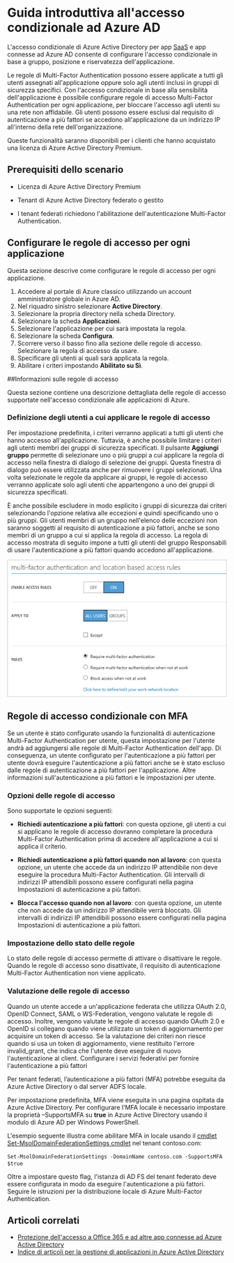 <properties
	pageTitle="Accesso condizionale di Azure per app SaaS| Microsoft Azure"
	description="L'accesso condizionale in Azure AD consente la configurazione di una regola di accesso con autenticazione a più fattori per ogni applicazione e la possibilità di bloccare l'accesso agli utenti su una rete non affidabile. "
	services="active-directory"
	documentationCenter=""
	authors="markusvi"
	manager="femila"
	editor=""/>

<tags
	ms.service="active-directory"
	ms.workload="identity"
	ms.tgt_pltfrm="na"
	ms.devlang="na"
	ms.topic="article"
	ms.date="07/26/2016"
	ms.author="markvi"/>

# Guida introduttiva all'accesso condizionale ad Azure AD  

L'accesso condizionale di Azure Active Directory per app [SaaS](https://azure.microsoft.com/overview/what-is-saas/) e app connesse ad Azure AD consente di configurare l'accesso condizionale in base a gruppo, posizione e riservatezza dell'applicazione.

Le regole di Multi-Factor Authentication possono essere applicate a tutti gli utenti assegnati all'applicazione oppure solo agli utenti inclusi in gruppi di sicurezza specifici. Con l'accesso condizionale in base alla sensibilità dell'applicazione è possibile configurare regole di accesso Multi-Factor Authentication per ogni applicazione, per bloccare l'accesso agli utenti su una rete non affidabile. Gli utenti possono essere esclusi dal requisito di autenticazione a più fattori se accedono all'applicazione da un indirizzo IP all'interno della rete dell'organizzazione.

Queste funzionalità saranno disponibili per i clienti che hanno acquistato una licenza di Azure Active Directory Premium.

## Prerequisiti dello scenario
* Licenza di Azure Active Directory Premium

* Tenant di Azure Active Directory federato o gestito

* I tenant federati richiedono l'abilitazione dell'autenticazione Multi-Factor Authentication.

## Configurare le regole di accesso per ogni applicazione

Questa sezione descrive come configurare le regole di accesso per ogni applicazione.

1. Accedere al portale di Azure classico utilizzando un account amministratore globale in Azure AD.
2. Nel riquadro sinistro selezionare **Active Directory**.
3. Selezionare la propria directory nella scheda Directory.
4. Selezionare la scheda **Applicazioni**.
5. Selezionare l'applicazione per cui sarà impostata la regola.
6. Selezionare la scheda **Configura**.
7. Scorrere verso il basso fino alla sezione delle regole di accesso. Selezionare la regola di accesso da usare.
8. Specificare gli utenti ai quali sarà applicata la regola.
9. Abilitare i criteri impostando **Abilitato su Sì**.

##Informazioni sulle regole di accesso

Questa sezione contiene una descrizione dettagliata delle regole di accesso supportate nell'accesso condizionale alle applicazioni di Azure.

### Definizione degli utenti a cui applicare le regole di accesso

Per impostazione predefinita, i criteri verranno applicati a tutti gli utenti che hanno accesso all'applicazione. Tuttavia, è anche possibile limitare i criteri agli utenti membri dei gruppi di sicurezza specificati. Il pulsante **Aggiungi gruppo** permette di selezionare uno o più gruppi a cui applicare la regola di accesso nella finestra di dialogo di selezione dei gruppi. Questa finestra di dialogo può essere utilizzata anche per rimuovere i gruppi selezionati. Una volta selezionate le regole da applicare ai gruppi, le regole di accesso verranno applicate solo agli utenti che appartengono a uno dei gruppi di sicurezza specificati.

È anche possibile escludere in modo esplicito i gruppi di sicurezza dai criteri selezionando l'opzione relativa alle eccezioni e quindi specificando uno o più gruppi. Gli utenti membri di un gruppo nell'elenco delle eccezioni non saranno soggetti al requisito di autenticazione a più fattori, anche se sono membri di un gruppo a cui si applica la regola di accesso. La regola di accesso mostrata di seguito impone a tutti gli utenti del gruppo Responsabili di usare l'autenticazione a più fattori quando accedono all'applicazione.

![Impostazione delle regole di accesso condizionale con MFA](./media/active-directory-conditional-access-azuread-connected-apps/conditionalaccess-saas-apps.png)

## Regole di accesso condizionale con MFA
Se un utente è stato configurato usando la funzionalità di autenticazione Multi-Factor Authentication per utente, questa impostazione per l'utente andrà ad aggiungersi alle regole di Multi-Factor Authentication dell'app. Di conseguenza, un utente configurato per l'autenticazione a più fattori per utente dovrà eseguire l'autenticazione a più fattori anche se è stato escluso dalle regole di autenticazione a più fattori per l'applicazione. Altre informazioni sull'autenticazione a più fattori e le impostazioni per utente.

### Opzioni delle regole di accesso
Sono supportate le opzioni seguenti:

* **Richiedi autenticazione a più fattori**: con questa opzione, gli utenti a cui si applicano le regole di accesso dovranno completare la procedura Multi-Factor Authentication prima di accedere all'applicazione a cui si applica il criterio.

* **Richiedi autenticazione a più fattori quando non al lavoro**: con questa opzione, un utente che accede da un indirizzo IP attendibile non deve eseguire la procedura Multi-Factor Authentication. Gli intervalli di indirizzi IP attendibili possono essere configurati nella pagina Impostazioni di autenticazione a più fattori.

* **Blocca l'accesso quando non al lavoro**: con questa opzione, un utente che non accede da un indirizzo IP attendibile verrà bloccato. Gli intervalli di indirizzi IP attendibili possono essere configurati nella pagina Impostazioni di autenticazione a più fattori.

### Impostazione dello stato delle regole
Lo stato delle regole di accesso permette di attivare o disattivare le regole. Quando le regole di accesso sono disattivate, il requisito di autenticazione Multi-Factor Authentication non viene applicato.

### Valutazione delle regole di accesso

Quando un utente accede a un'applicazione federata che utilizza OAuth 2.0, OpenID Connect, SAML o WS-Federation, vengono valutate le regole di accesso. Inoltre, vengono valutate le regole di accesso quando OAuth 2.0 e OpenID si collegano quando viene utilizzato un token di aggiornamento per acquisire un token di accesso. Se la valutazione dei criteri non riesce quando si usa un token di aggiornamento, viene restituito l'errore invalid\_grant, che indica che l'utente deve eseguire di nuovo l'autenticazione al client. Configurare i servizi federativi per fornire l'autenticazione a più fattori

Per tenant federati, l’autenticazione a più fattori (MFA) potrebbe eseguita da Azure Active Directory o dal server ADFS locale.

Per impostazione predefinita, MFA viene eseguita in una pagina ospitata da Azure Active Directory. Per configurare l'MFA locale è necessario impostare la proprietà –SupportsMFA su **true** in Azure Active Directory usando il modulo di Azure AD per Windows PowerShell.

L'esempio seguente illustra come abilitare MFA in locale usando il [cmdlet Set-MsolDomainFederationSettings cmdlet](https://msdn.microsoft.com/library/azure/dn194088.aspx) nel tenant contoso.com:

    Set-MsolDomainFederationSettings -DomainName contoso.com -SupportsMFA $true

Oltre a impostare questo flag, l'istanza di AD FS del tenant federato deve essere configurata in modo da eseguire l'autenticazione a più fattori. Seguire le istruzioni per la distribuzione locale di Azure Multi-Factor Authentication.

## Articoli correlati

- [Protezione dell'accesso a Office 365 e ad altre app connesse ad Azure Active Directory](active-directory-conditional-access.md)
- [Indice di articoli per la gestione di applicazioni in Azure Active Directory](active-directory-apps-index.md)

<!---HONumber=AcomDC_0727_2016-->